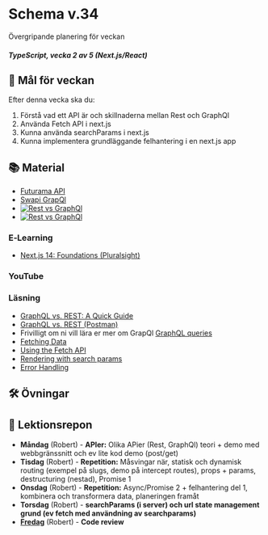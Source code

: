 # Schema v.34
Övergripande planering för veckan

##### TypeScript, vecka 2 av 5 (Next.js/React)

## 🎯 Mål för veckan
Efter denna vecka ska du:
1.  Förstå vad ett API är och skillnaderna mellan Rest och GraphQl
2.  Använda Fetch API i next.js
3.  Kunna använda searchParams i next.js
4.  Kunna implementera grundläggande felhantering i en next.js app

## 📚 Material
* [Futurama API](https://futuramaapi.com/)
* [Swapi GrapQl](https://graphql.org/swapi-graphql)
* [![Rest vs GraphQl](https://github.com/user-attachments/assets/3702ba6d-5661-4c4d-b71b-e6d5e870c1bf)](https://blog.devops.dev/graphql-vs-rest-navigating-the-evolving-landscape-of-api-design-f543c2038dd1)
* [![Rest vs GraphQl](https://assets.bytebytego.com/diagrams/0036-rest-vs-graphql.png)](https://bytebytego.com/guides/rest-api-vs-graphql/)

### E‑Learning
* [Next.js 14: Foundations (Pluralsight)](https://app.pluralsight.com/library/courses/nextjs-13-fundamentals/table-of-contents)

### YouTube


### Läsning
* [GraphQL vs. REST: A Quick Guide](https://www.cosmicjs.com/blog/graphql-vs-rest-a-quick-guide)
* [GraphQL vs. REST (Postman)](https://blog.postman.com/graphql-vs-rest/)
* Frivilligt om ni vill lära er mer om GrapQl [GraphQL queries](https://graphql.org/learn/queries/)
* [Fetching Data](https://nextjs.org/docs/app/getting-started/fetching-data)
* [Using the Fetch API](https://developer.mozilla.org/en-US/docs/Web/API/Fetch_API/Using_Fetch)
* [Rendering with search params](https://nextjs.org/docs/app/getting-started/layouts-and-pages#rendering-with-search-params)
* [Error Handling](https://nextjs.org/docs/app/getting-started/error-handling)

## 🛠️ Övningar

## 📑 Lektionsrepon
* **Måndag** (Robert) - **APIer:** Olika APier (Rest, GraphQl) teori + demo med webbgränssnitt och ev lite kod demo (post/get)
* **Tisdag** (Robert) - **Repetition:** Måsvingar när, statisk och dynamisk routing (exempel på slugs, demo på intercept routes), props + params, destructuring (nestad), Promise 1
* **Onsdag** (Robert) - **Repetition:** Async/Promise 2 + felhantering del 1, kombinera och transformera data, planeringen framåt
* **Torsdag** (Robert) - **searchParams (i server) och url state management grund (ev fetch med användning av searchparams)** 
* **[Fredag]()** (Robert) - **Code review** 

